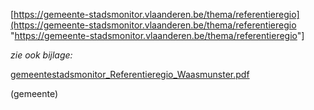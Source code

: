 \[<https://gemeente-stadsmonitor.vlaanderen.be/thema/referentieregio](https://gemeente-stadsmonitor.vlaanderen.be/thema/referentieregio> "<https://gemeente-stadsmonitor.vlaanderen.be/thema/referentieregio>"\]

*zie ook bijlage:*

[gemeentestadsmonitor_Referentieregio_Waasmunster.pdf](best/gemeentestadsmonitor_Referentieregio_Waasmunster.pdf)

(gemeente)


